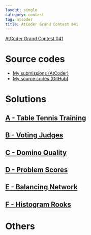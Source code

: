 ```yaml
---
layout: single
category: contest
tag: atcoder
title: AtCoder Grand Contest 041
---
```


[AtCoder Grand Contest 041](https://atcoder.jp/contests/agc041)

# Source codes

- [My submissions (AtCoder)](https://atcoder.jp/contests/agc041/submissions?f.User=kazunetakahashi)
- [My source codes (GitHub)](https://github.com/kazunetakahashi/atcoder/tree/master/2019/1228_AGC041)

# Solutions

## [A - Table Tennis Training](https://atcoder.jp/contests/agc041/tasks/agc041_a)







## [B - Voting Judges](https://atcoder.jp/contests/agc041/tasks/agc041_b)







## [C - Domino Quality](https://atcoder.jp/contests/agc041/tasks/agc041_c)







## [D - Problem Scores](https://atcoder.jp/contests/agc041/tasks/agc041_d)







## [E - Balancing Network](https://atcoder.jp/contests/agc041/tasks/agc041_e)







## [F - Histogram Rooks](https://atcoder.jp/contests/agc041/tasks/agc041_f)







# Others



